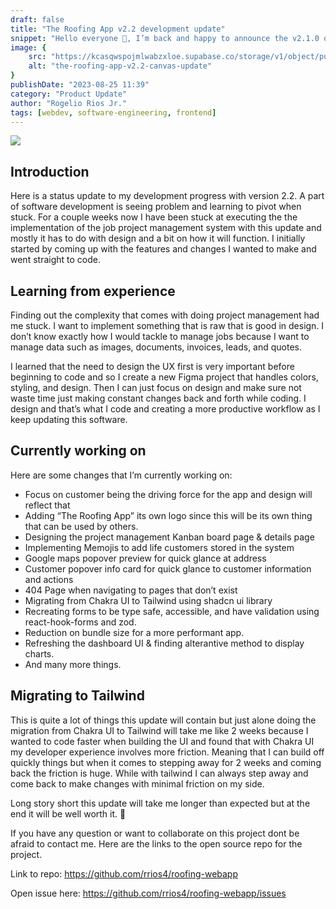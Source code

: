 ```yaml
---
draft: false
title: "The Roofing App v2.2 development update"
snippet: "Hello everyone 👋, I’m back and happy to announce the v2.1.0 of the app. During the development of this update I decided I wanted to give the app a brand to go by."
image: {
    src: "https://kcasqwspojmlwabzxloe.supabase.co/storage/v1/object/public/nextjs-website-public/The%20Roofing%20App/THR%20Status%20Update%20Canvas.png",
    alt: "the-roofing-app-v2.2-canvas-update"
}
publishDate: "2023-08-25 11:39"
category: "Product Update"
author: "Rogelio Rios Jr."
tags: [webdev, software-engineering, frontend]
---
```


<img src="https://kcasqwspojmlwabzxloe.supabase.co/storage/v1/object/public/nextjs-website-public/The%20Roofing%20App/THR%20Status%20Update%20Canvas.png"/>

## Introduction

Here is a status update to my development progress with version 2.2. A part of software development is seeing problem and learning to pivot when stuck. For a couple weeks now I have been stuck at executing the the implementation of the job project management system with this update and mostly it has to do with design and a bit on how it will function. I initially started by coming up with the features and changes I wanted to make and went straight to code. 

## Learning from experience

Finding out the complexity that comes with doing project management had me stuck. I want to implement something that is raw that is good in design. I don’t know exactly how I would tackle to manage jobs because I want to manage data such as images, documents, invoices, leads, and quotes. 

I learned that the need to design the UX first is very important before beginning to code and so I create a new Figma project that handles colors, styling, and design. Then I can just focus on design and make sure not waste time just making constant changes back and forth while coding. I design and that’s what I code and creating a more productive workflow as I keep updating this software.

## Currently working on

Here are some changes that I’m currently working on:

- Focus on customer being the driving force for the app and design will reflect that
- Adding “The Roofing App” its own logo since this will be its own thing that can be used by others.
- Designing the project management Kanban board page & details page
- Implementing Memojis to add life customers stored in the system
- Google maps popover preview for quick glance at address
- Customer popover info card for quick glance to customer information and actions
- 404 Page when navigating to pages that don’t exist
- Migrating from Chakra UI to Tailwind using shadcn ui library
- Recreating forms to be type safe, accessible, and have validation using react-hook-forms and zod.
- Reduction on bundle size for a more performant app.
- Refreshing the dashboard UI & finding alterantive method to display charts.
- And many more things.

## Migrating to Tailwind

This is quite a lot of things this update will contain but just alone doing the migration from Chakra UI to Tailwind will take me like 2 weeks because I wanted to code faster when building the UI and found that with Chakra UI my developer experience involves more friction. Meaning that I can build off quickly things but when it comes to stepping away for 2 weeks and coming back the friction is huge. While with tailwind I can always step away and come back to make changes with minimal friction on my side.

Long story short this update will take me longer than expected but at the end it will be well worth it. 🚀

If you have any question or want to collaborate on this project dont be afraid to contact me. Here are the links to the open source repo for the project.

Link to repo:
https://github.com/rrios4/roofing-webapp

Open issue here: 
https://github.com/rrios4/roofing-webapp/issues